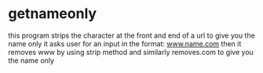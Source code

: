 # getnameonly
this program strips the character at the front and end of a url to give you the name only
it asks user for an input in the format: www.name.com
then it removes www by using strip method and similarly removes.com to give you the name only
